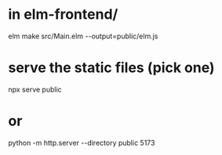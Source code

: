 # in elm-frontend/
elm make src/Main.elm --output=public/elm.js
# serve the static files (pick one)
npx serve public
# or
python -m http.server --directory public 5173

